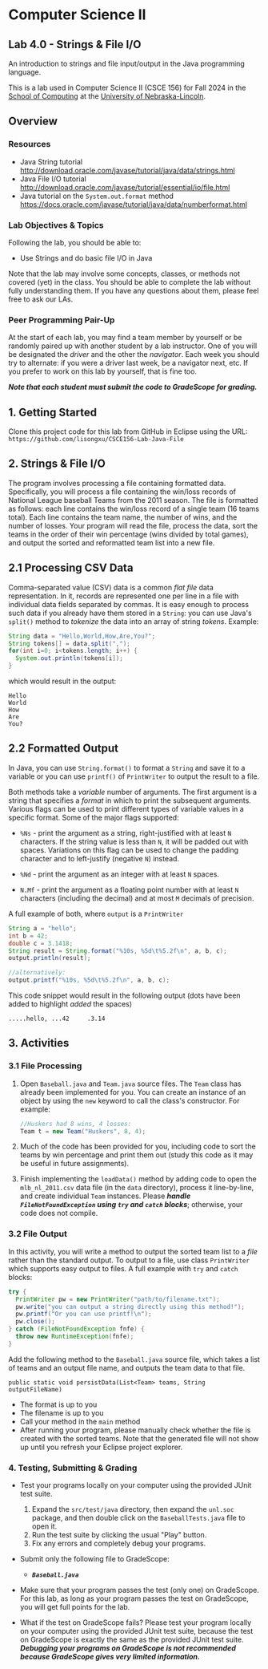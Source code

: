 # Computer Science II
## Lab 4.0 - Strings & File I/O

An introduction to strings and file input/output in the Java programming language.  

This is a lab used in Computer Science II (CSCE 156) for Fall 2024 
in the [School of Computing](https://computing.unl.edu) 
at the [University of Nebraska-Lincoln](https://www.unl.edu).

## Overview

### Resources

* Java String tutorial   
http://download.oracle.com/javase/tutorial/java/data/strings.html
* Java File I/O tutorial  
http://download.oracle.com/javase/tutorial/essential/io/file.html
* Java tutorial on the `System.out.format` method  
https://docs.oracle.com/javase/tutorial/java/data/numberformat.html

### Lab Objectives & Topics

Following the lab, you should be able to:
* Use Strings and do basic file I/O in Java

Note that the lab may involve some concepts, classes, or methods not covered (yet) in the class. You should be able to complete the lab without fully understanding them. If you have any questions about them, please feel free to ask our LAs. 

### Peer Programming Pair-Up

At the start of each lab, you may find a team member by yourself or be randomly paired up with another student by a lab instructor.  One of you will be designated the *driver* and the other the *navigator*. Each week you should try to alternate: if you were a driver last week, be a navigator next, etc. If you prefer to work on this lab by yourself, that is fine too. 

***Note that each student must submit the code to GradeScope for grading.***


## 1. Getting Started

Clone this project code for this lab from GitHub in Eclipse using the
URL: `https://github.com/lisongxu/CSCE156-Lab-Java-File`


## 2. Strings & File I/O

The program involves processing a file containing formatted data. Specifically, you will process a file containing the win/loss records of National League baseball Teams from the 2011 season. The file is formatted as follows: each line contains the win/loss record of a single team (16 teams total). Each line contains the team name, the number of
wins, and the number of losses. Your program will read the file, process the data, sort the teams in the order of their win percentage (wins divided by total games), and output the sorted and reformatted team list into a new file.

## 2.1 Processing CSV Data

Comma-separated value (CSV) data is a common *flat file* data representation. In it, records are represented one per line in a file with individual data fields separated by commas.  It is easy enough to process such data if you 
already have them stored in a `String`: you can use Java's `split()` method to *tokenize* the data into an array of string *tokens*.  Example:

```java
String data = "Hello,World,How,Are,You?";
String tokens[] = data.split(",");
for(int i=0; i<tokens.length; i++) {
  System.out.println(tokens[i]);
}
```

which would result in the output: 
```text
Hello
World
How
Are
You?
```

## 2.2 Formatted Output

In Java, you can use `String.format()` to format a `String` and save it to a variable or you can use `printf()` of `PrintWriter` to output the result to a file.

Both methods take a *variable* number of arguments.  The first argument is a string that specifies a *format* in which to print the subsequent arguments.  Various flags can be used to print different types of variable values in a specific format. Some of the major flags supported:

* `%Ns` - print the argument as a string, right-justified with at least `N`
    characters. If the string value is less than `N`, it will be padded
    out with spaces. Variations on this flag can be used to change the
    padding character and to left-justify (negative `N`) instead.

* `%Nd` - print the argument as an integer with at least `N` spaces.

* `N.Mf` - print the argument as a floating point number with at least `N`
    characters (including the decimal) and at most `M` decimals of
    precision.

A full example of both, where `output` is a `PrintWriter`

```java
String a = "hello"; 
int b = 42;
double c = 3.1418;
String result = String.format("%10s, %5d\t%5.2f\n", a, b, c);
output.println(result);

//alternatively:
output.printf("%10s, %5d\t%5.2f\n", a, b, c);
```

This code snippet would result in the following output (dots
have been added to highlight *added* the spaces)

```text
.....hello, ...42     .3.14
```


## 3. Activities 

    
### 3.1 File Processing

1.  Open `Baseball.java` and `Team.java` source files. 
    The `Team` class has already been implemented for you.  You can create an instance of an object by using the `new` keyword to call the class's constructor.  For example:  
    ```java
    //Huskers had 8 wins, 4 losses:
    Team t = new Team("Huskers", 8, 4);
    ```

2.  Much of the code has been provided for you, including code to sort 
    the teams by win percentage and print them out (study this code as
    it may be useful in future assignments).

3.  Finish implementing the `loadData()` method by adding code to open the `mlb_nl_2011.csv` data file (in the `data` directory), process it line-by-line, and create individual `Team` instances. Please ***handle `FileNotFoundException` using `try` and `catch` blocks***; otherwise, your code does not compile. 

### 3.2 File Output

In this activity, you will write a method to output the sorted team list to a *file* rather than the standard output.  To output to a file, use class `PrintWriter` which supports easy output to files. A full example with `try` and `catch` blocks:

```java
try {
  PrintWriter pw = new PrintWriter("path/to/filename.txt");
  pw.write("you can output a string directly using this method!");
  pw.printf("Or you can use printf!\n");
  pw.close();
} catch (FileNotFoundException fnfe) {
  throw new RuntimeException(fnfe);
}
```
Add the following method to the `Baseball.java` source file, which takes a list of teams and an output file name, and outputs the team data to that file.  

`public static void persistData(List<Team> teams, String outputFileName)`
- The format is up to you
- The filename is up to you
- Call your method in the `main` method
- After running your program, please manually check whether the file is created with the sorted teams. Note that the generated file will not show up until you refresh your Eclipse project explorer.

### 4. Testing, Submitting & Grading

* Test your programs locally on your computer using the provided JUnit test suite.  

   1. Expand the `src/test/java` directory, then expand the `unl.soc` package, and then double click on the `BaseballTests.java` file to open 
it. 
   2. Run the test suite by clicking the usual "Play" button.
   3. Fix any errors and completely debug your programs. 

* Submit only the following file to GradeScope:
  * ***`Baseball.java`***

* Make sure that your program passes  the test (only one) on GradeScope. For this lab, as long as your program passes  the test on GradeScope, you will get full points for the lab.

* What if the test on GradeScope fails? Please test your program locally on your computer using the provided JUnit test suite, because the test on GradeScope is exactly the same as the provided JUnit test suite. ***Debugging your programs on GradeScope is not recommended because GradeScope gives very limited information.***

